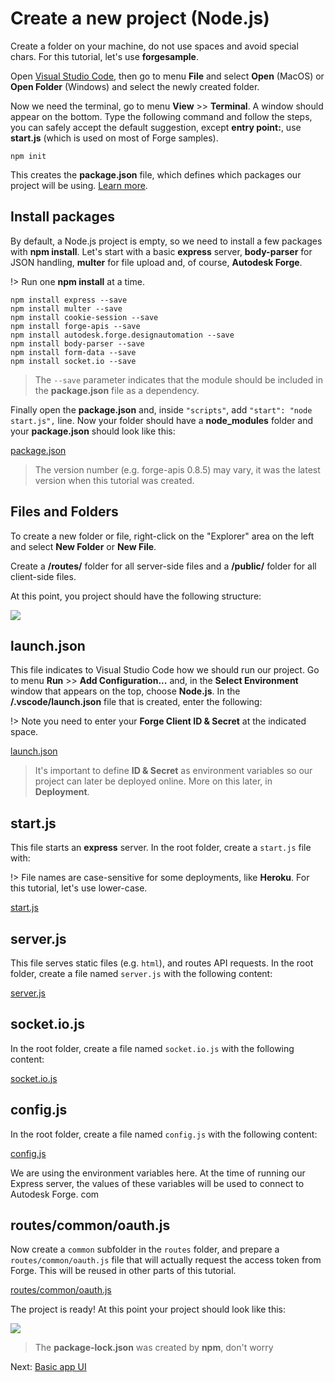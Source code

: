 # Create a new project (Node.js)

Create a folder on your machine, do not use spaces and avoid special chars. For this tutorial, let's use **forgesample**.

Open [Visual Studio Code](https://code.visualstudio.com/download), then go to menu **File** and select **Open** (MacOS) or **Open Folder** (Windows) and select the newly created folder. 

Now we need the terminal, go to menu **View** >> **Terminal**. A window should appear on the bottom. Type the following command and follow the steps, you can safely accept the default suggestion, except **entry point:**, use **start.js** (which is used on most of Forge samples).

```
npm init
```

This creates the **package.json** file, which defines which packages our project will be using. [Learn more](https://docs.npmjs.com/files/package.json).

## Install packages

By default, a Node.js project is empty, so we need to install a few packages with **npm install**. Let's start with a basic **express** server, **body-parser** for JSON handling, **multer** for file upload and, of course, **Autodesk Forge**.

!> Run one **npm install** at a time.

```
npm install express --save
npm install multer --save
npm install cookie-session --save
npm install forge-apis --save
npm install autodesk.forge.designautomation --save
npm install body-parser --save
npm install form-data --save
npm install socket.io --save
```

> The `--save` parameter indicates that the module should be included in the **package.json** file as a dependency.

Finally open the **package.json** and, inside `"scripts"`, add `"start": "node start.js",` line. Now your folder should have a **node_modules** folder and your **package.json** should look like this:

[package.json](_snippets/modifymodels/node/package.json ':include :type=code json')

> The version number (e.g. forge-apis 0.8.5) may vary, it was the latest version when this tutorial was created.

## Files and Folders

To create a new folder or file, right-click on the "Explorer" area on the left and select **New Folder** or **New File**.

Create a **/routes/** folder for all server-side files and a **/public/** folder for all client-side files.

At this point, you project should have the following structure:

![](_media/nodejs/vs_code_explorer_da.png) 

## launch.json

This file indicates to Visual Studio Code how we should run our project. Go to menu **Run** >> **Add Configuration...** and, in the **Select Environment** window that appears on the top, choose **Node.js**. In the **/.vscode/launch.json** file that is created, enter the following:

!> Note you need to enter your **Forge Client ID & Secret** at the indicated space.

[launch.json](_snippets/modifymodels/node/launch.json ':include :type=code json')

> It's important to define **ID & Secret** as environment variables so our project can later be deployed online. More on this later, in **Deployment**.

## start.js

This file starts an **express** server. In the root folder, create a `start.js` file with:

!> File names are case-sensitive for some deployments, like **Heroku**. For this tutorial, let's use lower-case.

[start.js](_snippets/modifymodels/node/start.js ':include :type=code javascript')

## server.js

This file serves static files (e.g. `html`), and routes API requests. In the root folder, create a file named `server.js` with the following content:

[server.js](_snippets/modifymodels/node/server.js ':include :type=code javascript')

## socket.io.js

In the root folder, create a file named `socket.io.js` with the following content:

[socket.io.js](_snippets/modifymodels/node/socket.io.js ':include :type=code javascript')

## config.js

In the root folder, create a file named `config.js` with the following content:

[config.js](_snippets/modifymodels/node/config.js ':include :type=code javascript')

We are using the environment variables here. At the time of running our Express server, the values of these variables will be used to connect to Autodesk Forge.
com

## routes/common/oauth.js

Now create a `common` subfolder in the `routes` folder, and prepare a `routes/common/oauth.js` file that will actually request
the access token from Forge. This will be reused in other parts of this tutorial.

[routes/common/oauth.js](_snippets/modifymodels/node/routes/common/oauth.js ':include :type=code javascript')

The project is ready! At this point your project should look like this:

![](_media/nodejs/vs_code_project_da.PNG) 

> The **package-lock.json** was created by **npm**, don't worry

Next: [Basic app UI](designautomation/html/README.md)
